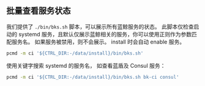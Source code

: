 ## 批量查看服务状态

我们提供了 `./bin/bks.sh` 脚本，可以展示所有蓝鲸服务的状态。
此脚本仅检查启动的 systemd 服务，且默认仅展示蓝鲸相关的服务，你可以使用正则作为参数匹配服务名。
如果服务被禁用，则不会展示。 install 时会自动 enable 服务。
```bash
pcmd -m ci '${CTRL_DIR:-/data/install}/bin/bks.sh'
```

使用关键字搜索 systemd 的服务名， 如查看蓝盾及 Consul 服务：
```bash
pcmd -m ci '${CTRL_DIR:-/data/install}/bin/bks.sh bk-ci consul'
```
